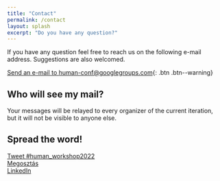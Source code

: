 ```yaml
---
title: "Contact"
permalink: /contact
layout: splash
excerpt: "Do you have any question?"
---
```

<div id="fb-root"></div>
<script async defer crossorigin="anonymous" src="https://connect.facebook.net/hu_HU/sdk.js#xfbml=1&version=v12.0" nonce="6O4FDXGM"></script>

If you have any question feel free to reach us on the following e-mail address.
Suggestions are also welcomed.

[Send an e-mail to human-conf@googlegroups.com](mailto:human-conf@googlegroups.com?subject=[HUMAN]%20your%20subject){: .btn .btn--warning}

## Who will see my mail?

Your messages will be relayed to every organizer of the current iteration, but it will not be visible to anyone else. 

## Spread the word!

<div class="three-column">
<a href="https://twitter.com/intent/tweet?button_hashtag=human_workshop&ref_src=twsrc%5Etfw" class="twitter-hashtag-button" data-size="large" data-show-count="false">Tweet #human_workshop2022</a><script async src="https://platform.twitter.com/widgets.js" charset="utf-8"></script>
</div>

<div class="three-column">
<div class="fb-share-button" data-href="https://human-conf.github.io/" data-layout="button" data-size="large"><a target="_blank" href="https://www.facebook.com/sharer/sharer.php?u=https%3A%2F%2Fhuman-conf.github.io%2Fhuman22%2F&amp;src=sdkpreparse" class="fb-xfbml-parse-ignore">Megosztás</a></div>
</div>

<div class="three-column">
<a class="btn btn--info btn--large" href="https://www.linkedin.com/sharing/share-offsite/?url=https://human-conf.github.io/">LinkedIn</a>
</div>